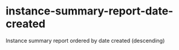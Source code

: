 # instance-summary-report-date-created
Instance summary report ordered by date created (descending)
